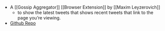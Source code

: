 - A [[Gossip Aggregator]] [[Browser Extension]] by [[Maxim Leyzerovich]] 
    - to show the latest tweets that shows recent tweets that link to the page you’re viewing.
- [Github Repo](https://github.com/round/Twitter-Links-beta)
